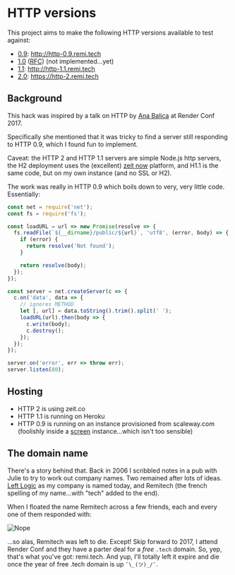 # HTTP versions

This project aims to make the following HTTP versions available to test against:

- [0.9](https://www.w3.org/Protocols/HTTP/AsImplemented.html): http://http-0.9.remi.tech
- [1.0](https://www.w3.org/Protocols/HTTP/HTTP2.html) ([RFC](https://tools.ietf.org/html/rfc1945)) (not implemented…yet)
- [1.1](https://tools.ietf.org/html/rfc2616): http://http-1.1.remi.tech
- [2.0](https://tools.ietf.org/html/rfc7540): https://http-2.remi.tech

## Background

This hack was inspired by a talk on HTTP by [Ana Balica](https://twitter.com/anabalica/status/847403988551032834) at Render Conf 2017.

Specifically she mentioned that it was tricky to find a server still responding to HTTP 0.9, which I found fun to implement.

Caveat: the HTTP 2 and HTTP 1.1 servers are simple Node.js http servers, the H2 deployment uses the (excellent) [zeit now](https://zeit.co/now) platform, and H1.1 is the same code, but on my own instance (and no SSL or H2).

The work was really in HTTP 0.9 which boils down to very, very little code. Essentially:

```js
const net = require('net');
const fs = require('fs');

const loadURL = url => new Promise(resolve => {
  fs.readFile(`${__dirname}/public/${url}`, 'utf8', (error, body) => {
    if (error) {
      return resolve('Not found');
    }

    return resolve(body);
  });
});

const server = net.createServer(c => {
  c.on('data', data => {
    // ignores METHOD
    let [, url] = data.toString().trim().split(' ');
    loadURL(url).then(body => {
      c.write(body);
      c.destroy();
    });
  });
});

server.on('error', err => throw err);
server.listen(80);
```

## Hosting

- HTTP 2 is using zeit.co
- HTTP 1.1 is running on Heroku
- HTTP 0.9 is running on an instance provisioned from scaleway.com (foolishly inside a [screen](https://remysharp.com/2015/04/27/screen) instance…which isn't too sensible)

## The domain name

There's a story behind that. Back in 2006 I scribbled notes in a pub with Julie to try to work out company names. Two remained after lots of ideas. [Left Logic](https://leftlogic.com) as my company is named today, and Remitech (the french spelling of my name…with "tech" added to the end).

When I floated the name Remitech across a few friends, each and every one of them responded with:

![Nope](http://i.imgur.com/qBsYuX5.gif)

…so alas, Remitech was left to die. Except! Skip forward to 2017, I attend Render Conf and they have a parter deal for a _free_ `.tech` domain. So, yep, that's what you've got: remi.tech. And yup, I'll totally left it expire and die once the year of free .tech domain is up `¯\_(ツ)_/¯`.
